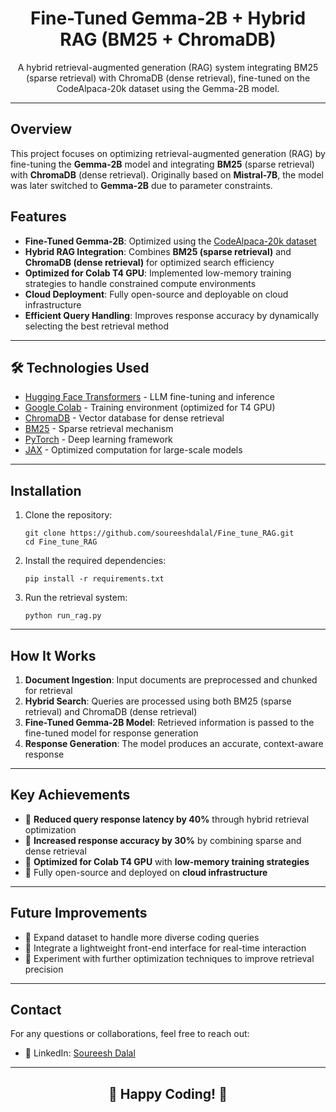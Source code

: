 <h1 align="center">Fine-Tuned Gemma-2B + Hybrid RAG (BM25 + ChromaDB)</h1>

<p align="center">A hybrid retrieval-augmented generation (RAG) system integrating BM25 (sparse retrieval) with ChromaDB (dense retrieval), fine-tuned on the CodeAlpaca-20k dataset using the Gemma-2B model.</p>

---

<h2>  Overview </h2>

<p>
This project focuses on optimizing retrieval-augmented generation (RAG) by fine-tuning the <strong>Gemma-2B</strong> model and integrating <strong>BM25</strong> (sparse retrieval) with <strong>ChromaDB</strong> (dense retrieval). Originally based on <strong>Mistral-7B</strong>, the model was later switched to <strong>Gemma-2B</strong> due to parameter constraints.
</p>

<h2>  Features </h2>

<ul>
  <li><strong>Fine-Tuned Gemma-2B</strong>: Optimized using the <a href="https://huggingface.co/datasets/rohanawhad/CodeAlpaca-20k-finetuning-format">CodeAlpaca-20k dataset</a></li>
  <li><strong>Hybrid RAG Integration</strong>: Combines <strong>BM25 (sparse retrieval)</strong> and <strong>ChromaDB (dense retrieval)</strong> for optimized search efficiency</li>
  <li><strong>Optimized for Colab T4 GPU</strong>: Implemented low-memory training strategies to handle constrained compute environments</li>
  <li><strong>Cloud Deployment</strong>: Fully open-source and deployable on cloud infrastructure</li>
  <li><strong>Efficient Query Handling</strong>: Improves response accuracy by dynamically selecting the best retrieval method</li>
</ul>

---

<h2> 🛠 Technologies Used </h2>

<ul>
  <li><a href="https://huggingface.co">Hugging Face Transformers</a> - LLM fine-tuning and inference</li>
  <li><a href="https://colab.research.google.com/">Google Colab</a> - Training environment (optimized for T4 GPU)</li>
  <li><a href="https://chromadb.org/">ChromaDB</a> - Vector database for dense retrieval</li>
  <li><a href="https://github.com/dorianbrown/rank_bm25">BM25</a> - Sparse retrieval mechanism</li>
  <li><a href="https://pytorch.org/">PyTorch</a> - Deep learning framework</li>
  <li><a href="https://jax.readthedocs.io/en/latest/">JAX</a> - Optimized computation for large-scale models</li>
</ul>

---

<h2>  Installation </h2>

<ol>
  <li>Clone the repository:
    <pre><code>git clone https://github.com/soureeshdalal/Fine_tune_RAG.git
cd Fine_tune_RAG</code></pre>
  </li>
  <li>Install the required dependencies:
    <pre><code>pip install -r requirements.txt</code></pre>
  </li>
  <li>Run the retrieval system:
    <pre><code>python run_rag.py</code></pre>
  </li>
</ol>

---

<h2>  How It Works </h2>

<ol>
  <li><strong>Document Ingestion</strong>: Input documents are preprocessed and chunked for retrieval</li>
  <li><strong>Hybrid Search</strong>: Queries are processed using both BM25 (sparse retrieval) and ChromaDB (dense retrieval)</li>
  <li><strong>Fine-Tuned Gemma-2B Model</strong>: Retrieved information is passed to the fine-tuned model for response generation</li>
  <li><strong>Response Generation</strong>: The model produces an accurate, context-aware response</li>
</ol>

---

<h2>  Key Achievements </h2>

<ul>
  <li>🔹 <strong>Reduced query response latency by 40%</strong> through hybrid retrieval optimization</li>
  <li>🔹 <strong>Increased response accuracy by 30%</strong> by combining sparse and dense retrieval</li>
  <li>🔹 <strong>Optimized for Colab T4 GPU</strong> with <strong>low-memory training strategies</strong></li>
  <li>🔹 Fully open-source and deployed on <strong>cloud infrastructure</strong></li>
</ul>

---

<h2>  Future Improvements </h2>

<ul>
  <li>🔹 Expand dataset to handle more diverse coding queries</li>
  <li>🔹 Integrate a lightweight front-end interface for real-time interaction</li>
  <li>🔹 Experiment with further optimization techniques to improve retrieval precision</li>
</ul>

---

<h2>  Contact </h2>

<p>For any questions or collaborations, feel free to reach out:</p>
<ul>
  <li>🔗 LinkedIn: <a href="https://www.linkedin.com/in/soureeshdalal/">Soureesh Dalal</a></li>
</ul>

---


<h2 align="center">🚀 Happy Coding! 🚀</h2>
